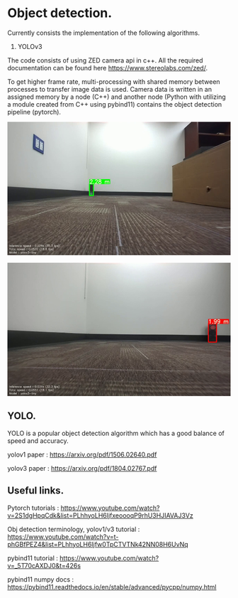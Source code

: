 # Object detection.

Currently consists the implementation of the following algorithms.   

1. YOLOv3

<!-- -->

The code consists of using ZED camera api in c++. All the required documentation can be found here https://www.stereolabs.com/zed/.

To get higher frame rate, multi-processing with shared memory between processes to transfer image data is used. Camera data is written in an assigned memory by a node (C++) and another node (Python with utilizing a module created from C++ using pybind11) contains the object detection pipeline (pytorch).

<p align = "center">
<img src="images/1.png" width="720" height="300">
</p>
<p align = "center">
</p>

<p align = "center">
<img src="images/2.png" width="720" height="300">
</p>
<p align = "center">
</p>

## YOLO.

YOLO is a popular object detection algorithm which has a good balance of speed and accuracy.

yolov1 paper : https://arxiv.org/pdf/1506.02640.pdf

yolov3 paper : https://arxiv.org/pdf/1804.02767.pdf

## Useful links.

Pytorch tutorials : https://www.youtube.com/watch?v=2S1dgHpqCdk&list=PLhhyoLH6IjfxeoooqP9rhU3HJIAVAJ3Vz

Obj detection terminology, yolov1/v3 tutorial : https://www.youtube.com/watch?v=t-phGBfPEZ4&list=PLhhyoLH6Ijfw0TpCTVTNk42NN08H6UvNq

pybind11 tutorial : https://www.youtube.com/watch?v=_5T70cAXDJ0&t=426s

pybind11 numpy docs : https://pybind11.readthedocs.io/en/stable/advanced/pycpp/numpy.html



